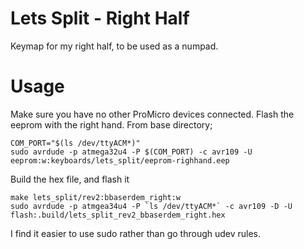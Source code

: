 # Lets Split - Right Half

Keymap for my right half, to be used as a numpad.

# Usage

Make sure you have no other ProMicro devices connected.
Flash the eeprom with the right hand. From base directory;

```
COM_PORT="$(ls /dev/ttyACM*)"
sudo avrdude -p atmega32u4 -P $(COM_PORT) -c avr109 -U eeprom:w:keyboards/lets_split/eeprom-righhand.eep
```

Build the hex file, and flash it
```
make lets_split/rev2:bbaserdem_right:w
sudo avrdude -p atmgea34u4 -P `ls /dev/ttyACM*` -c avr109 -D -U flash:.build/lets_split_rev2_bbaserdem_right.hex
```

I find it easier to use sudo rather than go through udev rules.
